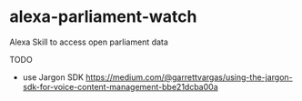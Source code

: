 # alexa-parliament-watch
Alexa Skill to access open parliament data

TODO
* use Jargon SDK https://medium.com/@garrettvargas/using-the-jargon-sdk-for-voice-content-management-bbe21dcba00a
